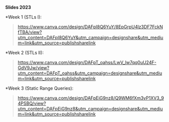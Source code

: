 **Slides 2023**
 
*Week 1 (STLs I):
>  https://www.canva.com/design/DAFpI8Q6YuY/8EpGrpU4lz3DF7FckNfTBA/view?utm_content=DAFpI8Q6YuY&utm_campaign=designshare&utm_medium=link&utm_source=publishsharelink

*Week 2 (STLs II):
>https://www.canva.com/design/DAFpT_oahss/LwV_lw7qq0uU24F-GdV9Jw/view?utm_content=DAFpT_oahss&utm_campaign=designshare&utm_medium=link&utm_source=publishsharelink

*Week 3 (Static Range Queries):
 >https://www.canva.com/design/DAFpEjG9nz8/Q9WM6fXm3vP1XV3_94PSBQ/view?utm_content=DAFpEjG9nz8&utm_campaign=designshare&utm_medium=link&utm_source=publishsharelink